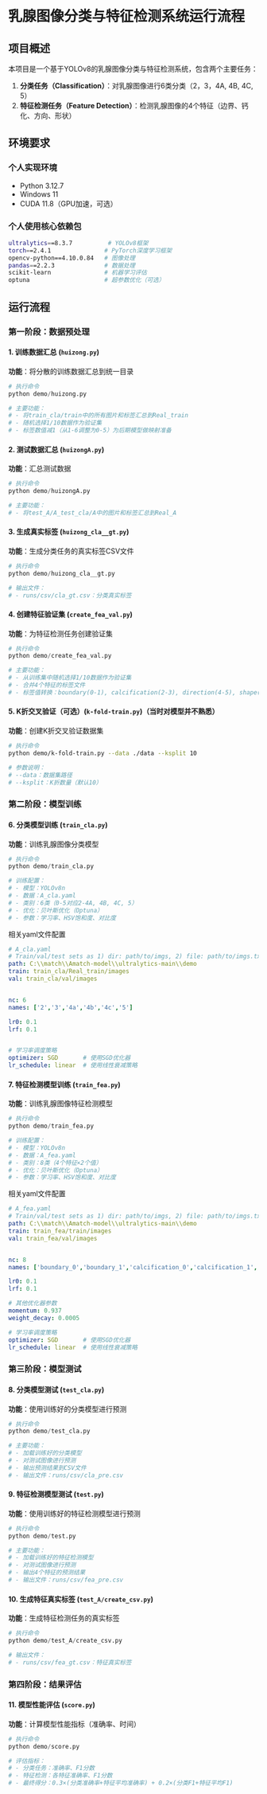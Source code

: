 # 乳腺图像分类与特征检测系统运行流程

## 项目概述

本项目是一个基于YOLOv8的乳腺图像分类与特征检测系统，包含两个主要任务：
1. **分类任务（Classification）**：对乳腺图像进行6类分类（2，3，4A, 4B, 4C, 5）
2. **特征检测任务（Feature Detection）**：检测乳腺图像的4个特征（边界、钙化、方向、形状）

## 环境要求

### 个人实现环境
- Python 3.12.7
- Windows 11
- CUDA 11.8（GPU加速，可选）

### 个人使用核心依赖包
```bash
ultralytics==8.3.7          # YOLOv8框架
torch==2.4.1               # PyTorch深度学习框架
opencv-python==4.10.0.84   # 图像处理
pandas==2.2.3              # 数据处理
scikit-learn               # 机器学习评估
optuna                     # 超参数优化（可选）
```


## 运行流程

### 第一阶段：数据预处理

#### 1. 训练数据汇总 (`huizong.py`)
**功能**：将分散的训练数据汇总到统一目录
```python
# 执行命令
python demo/huizong.py

# 主要功能：
# - 将train_cla/train中的所有图片和标签汇总到Real_train
# - 随机选择1/10数据作为验证集
# - 标签数值减1（从1-6调整为0-5）为后期模型做映射准备
```

#### 2. 测试数据汇总 (`huizongA.py`)
**功能**：汇总测试数据
```python
# 执行命令
python demo/huizongA.py

# 主要功能：
# - 将test_A/A_test_cla/A中的图片和标签汇总到Real_A
```

#### 3. 生成真实标签 (`huizong_cla__gt.py`)
**功能**：生成分类任务的真实标签CSV文件
```python
# 执行命令
python demo/huizong_cla__gt.py

# 输出文件：
# - runs/csv/cla_gt.csv：分类真实标签
```

#### 4. 创建特征验证集 (`create_fea_val.py`)
**功能**：为特征检测任务创建验证集
```python
# 执行命令
python demo/create_fea_val.py

# 主要功能：
# - 从训练集中随机选择1/10数据作为验证集
# - 合并4个特征的标签文件
# - 标签值转换：boundary(0-1), calcification(2-3), direction(4-5), shape(6-7)
```

#### 5. K折交叉验证（可选）(`k-fold-train.py`)（当时对模型并不熟悉）
**功能**：创建K折交叉验证数据集
```bash
# 执行命令
python demo/k-fold-train.py --data ./data --ksplit 10

# 参数说明：
# --data：数据集路径
# --ksplit：K折数量（默认10）
```

### 第二阶段：模型训练

#### 6. 分类模型训练 (`train_cla.py`)
**功能**：训练乳腺图像分类模型
```python
# 执行命令
python demo/train_cla.py

# 训练配置：
# - 模型：YOLOv8n
# - 数据：A_cla.yaml
# - 类别：6类（0-5对应2-4A, 4B, 4C, 5）
# - 优化：贝叶斯优化（Optuna）
# - 参数：学习率、HSV饱和度、对比度
```
相关yaml文件配置
```yaml
# A_cla.yaml
# Train/val/test sets as 1) dir: path/to/imgs, 2) file: path/to/imgs.txt, or 3) list: [path/to/imgs1, path/to/imgs2, ..]
path: C:\\match\\Amatch-model\\ultralytics-main\\demo
train: train_cla/Real_train/images
val: train_cla/val/images


nc: 6
names: ['2','3','4a','4b','4c','5']

lr0: 0.1
lrf: 0.1


# 学习率调度策略
optimizer: SGD       # 使用SGD优化器
lr_schedule: linear  # 使用线性衰减策略
```

#### 7. 特征检测模型训练 (`train_fea.py`)
**功能**：训练乳腺图像特征检测模型
```python
# 执行命令
python demo/train_fea.py

# 训练配置：
# - 模型：YOLOv8n
# - 数据：A_fea.yaml
# - 类别：8类（4个特征×2个值）
# - 优化：贝叶斯优化（Optuna）
# - 参数：学习率、HSV饱和度、对比度
```
相关yaml文件配置
```yaml
# A_fea.yaml
# Train/val/test sets as 1) dir: path/to/imgs, 2) file: path/to/imgs.txt, or 3) list: [path/to/imgs1, path/to/imgs2, ..]
path: C:\\match\\Amatch-model\\ultralytics-main\\demo
train: train_fea/train/images
val: train_fea/val/images


nc: 8
names: ['boundary_0','boundary_1','calcification_0','calcification_1','direction_0','direction_1','shape_0','shape_1']

lr0: 0.1
lrf: 0.1

# 其他优化器参数
momentum: 0.937
weight_decay: 0.0005

# 学习率调度策略
optimizer: SGD       # 使用SGD优化器
lr_schedule: linear  # 使用线性衰减策略
```


### 第三阶段：模型测试

#### 8. 分类模型测试 (`test_cla.py`)
**功能**：使用训练好的分类模型进行预测
```python
# 执行命令
python demo/test_cla.py

# 主要功能：
# - 加载训练好的分类模型
# - 对测试图像进行预测
# - 输出预测结果到CSV文件
# - 输出文件：runs/csv/cla_pre.csv
```

#### 9. 特征检测模型测试 (`test.py`)
**功能**：使用训练好的特征检测模型进行预测
```python
# 执行命令
python demo/test.py

# 主要功能：
# - 加载训练好的特征检测模型
# - 对测试图像进行预测
# - 输出4个特征的预测结果
# - 输出文件：runs/csv/fea_pre.csv
```

#### 10. 生成特征真实标签 (`test_A/create_csv.py`)
**功能**：生成特征检测任务的真实标签
```python
# 执行命令
python demo/test_A/create_csv.py

# 输出文件：
# - runs/csv/fea_gt.csv：特征真实标签
```

### 第四阶段：结果评估

#### 11. 模型性能评估 (`score.py`)
**功能**：计算模型性能指标（准确率、时间）
```python
# 执行命令
python demo/score.py

# 评估指标：
# - 分类任务：准确率、F1分数
# - 特征检测：各特征准确率、F1分数
# - 最终得分：0.3×(分类准确率+特征平均准确率) + 0.2×(分类F1+特征平均F1)
```
